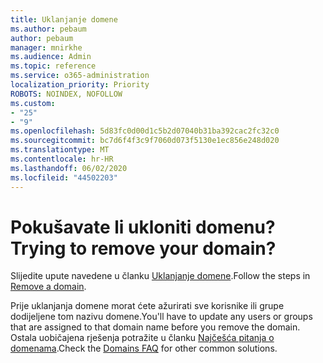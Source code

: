 ```yaml
---
title: Uklanjanje domene
ms.author: pebaum
author: pebaum
manager: mnirkhe
ms.audience: Admin
ms.topic: reference
ms.service: o365-administration
localization_priority: Priority
ROBOTS: NOINDEX, NOFOLLOW
ms.custom:
- "25"
- "9"
ms.openlocfilehash: 5d83fc0d00d1c5b2d07040b31ba392cac2fc32c0
ms.sourcegitcommit: bc7d6f4f3c9f7060d073f5130e1ec856e248d020
ms.translationtype: MT
ms.contentlocale: hr-HR
ms.lasthandoff: 06/02/2020
ms.locfileid: "44502203"
---
```

# <a name="trying-to-remove-your-domain"></a><span data-ttu-id="38c3a-102">Pokušavate li ukloniti domenu?</span><span class="sxs-lookup"><span data-stu-id="38c3a-102">Trying to remove your domain?</span></span>

<span data-ttu-id="38c3a-103">Slijedite upute navedene u članku [Uklanjanje domene](https://docs.microsoft.com/microsoft-365/admin/get-help-with-domains/remove-a-domain).</span><span class="sxs-lookup"><span data-stu-id="38c3a-103">Follow the steps in [Remove a domain](https://docs.microsoft.com/microsoft-365/admin/get-help-with-domains/remove-a-domain).</span></span>
  
<span data-ttu-id="38c3a-104">Prije uklanjanja domene morat ćete ažurirati sve korisnike ili grupe dodijeljene tom nazivu domene.</span><span class="sxs-lookup"><span data-stu-id="38c3a-104">You'll have to update any users or groups that are assigned to that domain name before you remove the domain.</span></span> <span data-ttu-id="38c3a-105">Ostala uobičajena rješenja potražite u članku [Najčešća pitanja o domenama](https://docs.microsoft.com/microsoft-365/admin/setup/domains-faq).</span><span class="sxs-lookup"><span data-stu-id="38c3a-105">Check the [Domains FAQ](https://docs.microsoft.com/microsoft-365/admin/setup/domains-faq) for other common solutions.</span></span>
  